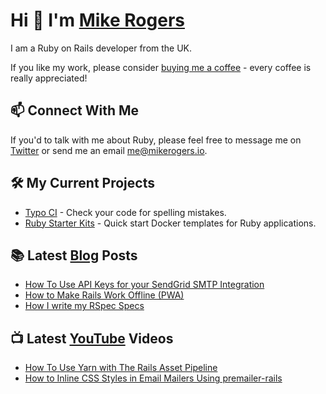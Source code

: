 # Hi 👋 I'm [Mike Rogers](https://mikerogers.io/)

I am a Ruby on Rails developer from the UK.

If you like my work, please consider [buying me a coffee](https://www.buymeacoffee.com/MikeRogers0) - every coffee is really appreciated!

## 📫 Connect With Me

If you'd to talk with me about Ruby, please feel free to message me on [Twitter](https://twitter.com/MikeRogers0) or send me an email [me@mikerogers.io](mailto:me+site@mikerogers.io?subject=Work%20with%20You).

## 🛠 My Current Projects

- [Typo CI](https://github.com/marketplace/typo-ci) - Check your code for spelling mistakes.
- [Ruby Starter Kits](https://github.com/Ruby-Starter-Kits/) - Quick start Docker templates for Ruby applications.

## 📚 Latest [Blog](https://mikerogers.io/) Posts

<!-- BLOG-POST-LIST:START -->
- [How To Use API Keys for your SendGrid SMTP Integration](https://mikerogers.io/2021/01/03/how-to-use-api-keys-for-your-sendgrid-smtp-integration)
- [How to Make Rails Work Offline (PWA)](https://mikerogers.io/2020/12/14/how-to-make-rails-work-offline-via-service-workers)
- [How I write my RSpec Specs](https://mikerogers.io/2020/11/24/how-i-write-my-rspec-specs)
<!-- BLOG-POST-LIST:END -->

## 📺 Latest [YouTube](https://www.youtube.com/c/MikeRogers0) Videos

<!-- YOUTUBE-POST-LIST:START -->
- [How To Use Yarn with The Rails Asset Pipeline](https://www.youtube.com/watch?v=niUmTM97z7c)
- [How to Inline CSS Styles in Email Mailers Using premailer-rails](https://www.youtube.com/watch?v=8eah-f24DlY)
<!-- YOUTUBE-POST-LIST:END -->
